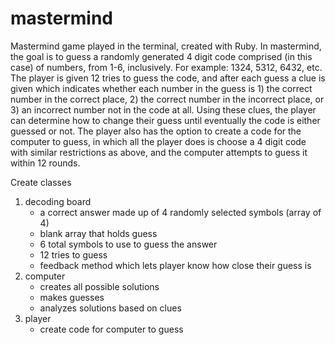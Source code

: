 # mastermind
Mastermind game played in the terminal, created with Ruby.
In mastermind, the goal is to guess a randomly generated 4 digit code comprised (in this case) of numbers, from 1-6, inclusively. For example: 1324, 5312, 6432, etc. The player is given 12 tries to guess the code, and after each guess a clue is given which indicates whether each number in the guess is 1) the correct number in the correct place, 2) the correct number in the incorrect place, or 3) an incorrect number not in the code at all. Using these clues, the player can determine how to change their guess until eventually the code is either guessed or not. The player also has the option to create a code for the computer to guess, in which all the player does is choose a 4 digit code with similar restrictions as above, and the computer attempts to guess it within 12 rounds. 

<!-- TODO -->
Create classes
1. decoding board
    - a correct answer made up of 4 randomly selected symbols (array of 4)
    - blank array that holds guess
    - 6 total symbols to use to guess the answer
    - 12 tries to guess
    - feedback method which lets player know how close their guess is
2. computer
    - creates all possible solutions
    - makes guesses
    - analyzes solutions based on clues
3. player 
    - create code for computer to guess